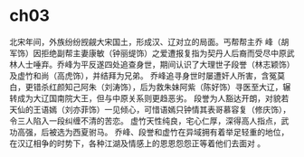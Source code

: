 # ch03

北宋年间，外族纷纷觊觎大宋国土，形成汉、辽对立的局面。丐帮帮主乔 峰（胡军饰）因拒绝副帮主妻康敏（钟丽缇饰）之爱遭报复指为契丹人后裔而受尽中原武林人士唾弃。乔峰为平反遂四处追查身世，期间认识了大理世子段誉（林志颖饰）及虚竹和尚（高虎饰），并结拜为兄弟。
乔峰追寻身世时屡遭奸人所害，含冤莫白，更错杀红颜知己阿朱（刘涛饰），后为救朱妹阿紫（陈好饰）寻医至大辽，辗转成为大辽国南院大王，但与中原关系则更趋恶劣。
段誉为人豁达开朗，对貌若天仙的王语嫣（刘亦菲饰）一见倾心，可惜语嫣只钟情其表哥慕容复（修庆饰），令三人陷入一段纠缠不清的苦恋。
虚竹天性纯良，宅心仁厚，深得高人指点，武功高强，后被选为西夏驸马。
乔峰、段誉和虚竹在异域拥有着举足轻重的地位，在汉辽相争的时势下，各种江湖及情感上的恩恩怨怨正等着他们去面对 。
